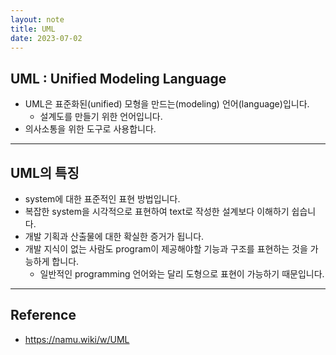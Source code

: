 ```yaml
---
layout: note
title: UML
date: 2023-07-02
---
```





## UML : Unified Modeling Language

- UML은 표준화된(unified) 모형을 만드는(modeling) 언어(language)입니다.
    - 설계도를 만들기 위한 언어입니다.
- 의사소통을 위한 도구로 사용합니다.




---




## UML의 특징

- system에 대한 표준적인 표현 방법입니다.
- 복잡한 system을 시각적으로 표현하여 text로 작성한 설계보다 이해하기 쉽습니다.
- 개발 기획과 산출물에 대한 확실한 증거가 됩니다.
- 개발 지식이 없는 사람도 program이 제공해야할 기능과 구조를 표현하는 것을 가능하게 합니다.
    - 일반적인 programming 언어와는 달리 도형으로 표현이 가능하기 때문입니다.




---




## Reference

- <https://namu.wiki/w/UML>
